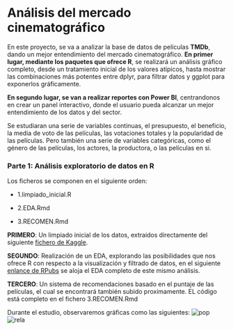 # Análisis del mercado cinematográfico 
En este proyecto, se va a analizar la base de datos de películas **TMDb**, dando un mejor entendimiento del mercado cinematográfico. **En primer lugar, mediante los paquetes que ofrece R**, se realizará un análisis gráfico completo, desde un tratamiento inicial de los valores atípicos, hasta mostrar las combinaciones más potentes entre dplyr, para filtrar datos y ggplot para exponerlos gráficamente. 

**En segundo lugar, se van a realizar reportes con Power BI**, centrandonos en crear un panel interactivo, donde el usuario pueda alcanzar un mejor entendimiento de los datos y del sector.

Se estudiaran una serie de variables continuas, el presupuesto, el beneficio, la media de voto de las películas, las votaciones totales y la popularidad de las películas. Pero también una serie de variables categóricas, como el género de las películas, los actores, la productora, o las películas en si.

### Parte 1: Análisis exploratorio de datos en R

Los ficheros se componen en el siguiente orden:

- 1.limpiado_inicial.R

- 2.EDA.Rmd

- 3.RECOMEN.Rmd

**PRIMERO**: Un limpiado inicial de los datos, extraidos directamente del siguiente [fichero de Kaggle](https://www.kaggle.com/tmdb/tmdb-movie-metadata/).

**SEGUNDO**: Realización de un EDA, explorando las posibilidades que nos ofrece R con respecto a la visualización y filtrado de datos, en el siguiente [enlance de RPubs](https://rpubs.com/JLCC/film-industry/) se aloja el EDA completo de este mismo análisis.

**TERCERO**: Un sistema de recomendaciones basado en el puntaje de las películas, el cual se encontrará también subido proximamente. EL código está completo en el fichero 3.RECOMEN.Rmd


Durante el estudio, observaremos gráficas como las siguientes:
![pop](https://user-images.githubusercontent.com/54073772/88911946-da553f00-d25e-11ea-89f7-4ab7017b5660.jpg)
![rela](https://user-images.githubusercontent.com/54073772/88911948-daedd580-d25e-11ea-8e7a-b882b0ba2d5c.jpg)
